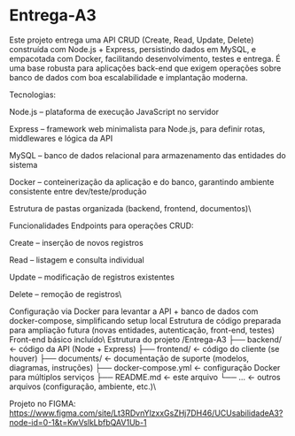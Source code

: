# Entrega-A3
Este projeto entrega uma API CRUD (Create, Read, Update, Delete) construída com Node.js + Express, persistindo dados em MySQL, e empacotada com Docker, facilitando desenvolvimento, testes e entrega. É uma base robusta para aplicações back-end que exigem operações sobre banco de dados com boa escalabilidade e implantação moderna.

Tecnologias:

Node.js – plataforma de execução JavaScript no servidor

Express – framework web minimalista para Node.js, para definir rotas, middlewares e lógica da API

MySQL – banco de dados relacional para armazenamento das entidades do sistema

Docker – conteinerização da aplicação e do banco, garantindo ambiente consistente entre dev/teste/produção

Estrutura de pastas organizada (backend, frontend, documentos)\\




Funcionalidades
Endpoints para operações CRUD:

Create – inserção de novos registros

Read – listagem e consulta individual

Update – modificação de registros existentes

Delete – remoção de registros\\




Configuração via Docker para levantar a API + banco de dados com docker-compose, simplificando setup local
Estrutura de código preparada para ampliação futura (novas entidades, autenticação, front-end, testes)
Front-end básico incluído\\
Estrutura do projeto
/Entrega-A3
  ├── backend/           ← código da API (Node + Express)
  ├── frontend/          ← código do cliente (se houver)
  ├── documents/         ← documentação de suporte (modelos, diagramas, instruções)
  ├── docker-compose.yml ← configuração Docker para múltiplos serviços
  ├── README.md          ← este arquivo
  └── …                  ← outros arquivos (configuração, ambiente, etc.)\\


Projeto no FIGMA:
https://www.figma.com/site/Lt3RDvnYlzxxGsZHj7DH46/UCUsabilidadeA3?node-id=0-1&t=KwVslkLbfbQAV1Ub-1
